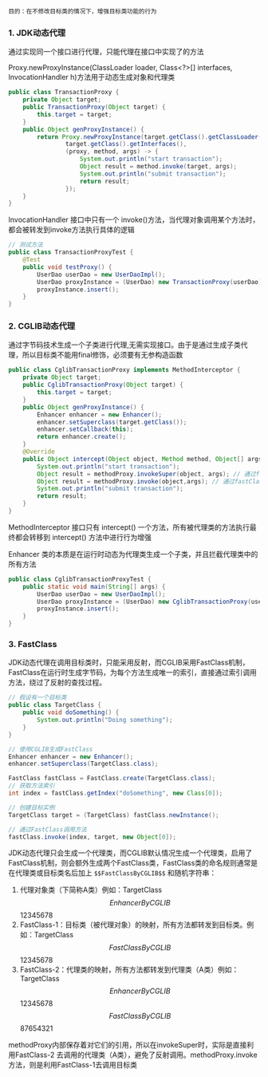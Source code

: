  	目的：在不修改目标类的情况下，增强目标类功能的行为

### 1. JDK动态代理

通过实现同一个接口进行代理，只能代理在接口中实现了的方法

Proxy.newProxyInstance(ClassLoader loader, Class<?>[] interfaces, InvocationHandler h)方法用于动态生成对象和代理类

```java
public class TransactionProxy {
    private Object target;
    public TransactionProxy(Object target) {
        this.target = target;
    }
    public Object genProxyInstance() {
        return Proxy.newProxyInstance(target.getClass().getClassLoader(),
                target.getClass().getInterfaces(),
                (proxy, method, args) -> {
                    System.out.println("start transaction");
                    Object result = method.invoke(target, args);
                    System.out.println("submit transaction");
                    return result;
                });
    }
}
```

InvocationHandler 接口中只有一个 invoke()方法，当代理对象调用某个方法时，都会被转发到invoke方法执行具体的逻辑

```java
// 测试方法
public class TransactionProxyTest {
    @Test
    public void testProxy() {
        UserDao userDao = new UserDaoImpl();
        UserDao proxyInstance = (UserDao) new TransactionProxy(userDao).genProxyInstance();
        proxyInstance.insert();
    }
}
```



### 2. CGLIB动态代理

通过字节码技术生成一个子类进行代理,无需实现接口。由于是通过生成子类代理，所以目标类不能用final修饰，必须要有无参构造函数

```java
public class CglibTransactionProxy implements MethodInterceptor {
    private Object target;
    public CglibTransactionProxy(Object target) {
        this.target = target;
    }
    public Object genProxyInstance() {
        Enhancer enhancer = new Enhancer();
        enhancer.setSuperclass(target.getClass());
        enhancer.setCallback(this);
        return enhancer.create();
    }
    @Override
    public Object intercept(Object object, Method method, Object[] args, MethodProxy methodProxy) throws Throwable {
        System.out.println("start transaction");
        Object result = methodProxy.invokeSuper(object, args); // 通过fastClass调用代理类的方法
        Object result = methodProxy.invoke(object,args); // 通过fastClass调用目标类的方法
        System.out.println("submit transaction");
        return result;
    }
}
```

MethodInterceptor 接口只有 intercept() 一个方法，所有被代理类的方法执行最终都会转移到 intercept() 方法中进行行为增强

Enhancer 类的本质是在运行时动态为代理类生成一个子类，并且拦截代理类中的所有方法

```java
public class CglibTransactionProxyTest {
    public static void main(String[] args) {
        UserDao userDao = new UserDaoImpl();
        UserDao proxyInstance = (UserDao) new CglibTransactionProxy(userDao).genProxyInstance();
        proxyInstance.insert();
    }
}
```



### 3. FastClass

JDK动态代理在调用目标类时，只能采用反射，而CGLIB采用FastClass机制，FastClass在运行时生成字节码，为每个方法生成唯一的索引，直接通过索引调用方法，绕过了反射的查找过程。

```java
// 假设有一个目标类
public class TargetClass {
    public void doSomething() {
        System.out.println("Doing something");
    }
}

// 使用CGLIB生成FastClass
Enhancer enhancer = new Enhancer();
enhancer.setSuperclass(TargetClass.class);

FastClass fastClass = FastClass.create(TargetClass.class);
// 获取方法索引
int index = fastClass.getIndex("doSomething", new Class[0]);

// 创建目标实例
TargetClass target = (TargetClass) fastClass.newInstance();

// 通过FastClass调用方法
fastClass.invoke(index, target, new Object[0]);
```

JDK动态代理只会生成一个代理类，而CGLIB默认情况生成一个代理类，启用了FastClass机制，则会额外生成两个FastClass类，FastClass类的命名规则通常是在代理类或目标类名后加上 `$$FastClassByCGLIB$$` 和随机字符串：

1. 代理对象类（下简称A类）例如：TargetClass$$EnhancerByCGLIB$$12345678
2. FastClass-1：目标类（被代理对象）的映射，所有方法都转发到目标类。例如：TargetClass$$FastClassByCGLIB$$12345678
3. FastClass-2：代理类的映射，所有方法都转发到代理类（A类）例如：TargetClass$$EnhancerByCGLIB$$12345678$$FastClassByCGLIB$$87654321

methodProxy内部保存着对它们的引用，所以在invokeSuper时，实际是直接利用FastClass-2 去调用的代理类（A类），避免了反射调用。methodProxy.invoke方法，则是利用FastClass-1去调用目标类
